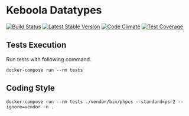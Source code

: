 # Keboola Datatypes 
[![Build Status](https://travis-ci.org/keboola/php-datatypes.svg?branch=master)](https://travis-ci.org/keboola/php-datatypes)
[![Latest Stable Version](https://poser.pugx.org/keboola/php-datatypes/version)](https://packagist.org/packages/keboola/php-datatypes)
[![Code Climate](https://codeclimate.com/github/keboola/php-datatypes/badges/gpa.svg)](https://codeclimate.com/github/keboola/php-datatypes)
[![Test Coverage](https://codeclimate.com/github/keboola/php-datatypes/badges/coverage.svg)](https://codeclimate.com/github/keboola/php-datatypes/coverage)

## Tests Execution
Run tests with following command.

```
docker-compose run --rm tests
```

## Coding Style

```
docker-compose run --rm tests ./vendor/bin/phpcs --standard=psr2 --ignore=vendor -n .
```
